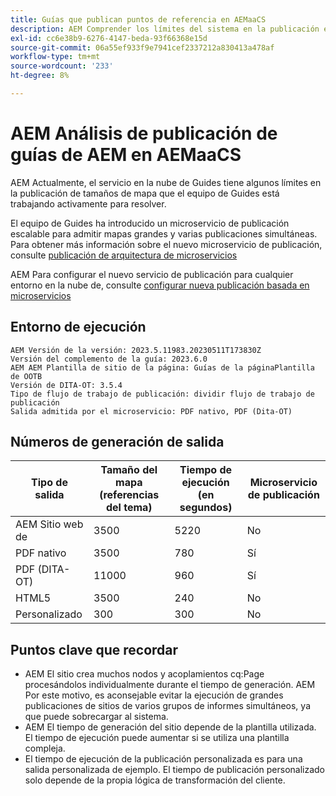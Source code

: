 ```yaml
---
title: Guías que publican puntos de referencia en AEMaaCS
description: AEM Comprender los límites del sistema en la publicación en Cloud de.
exl-id: cc6e38b9-6276-4147-beda-93f66368e15d
source-git-commit: 06a55ef933f9e7941cef2337212a830413a478af
workflow-type: tm+mt
source-wordcount: '233'
ht-degree: 8%

---
```


# AEM Análisis de publicación de guías de AEM en AEMaaCS

AEM Actualmente, el servicio en la nube de Guides tiene algunos límites en la publicación de tamaños de mapa que el equipo de Guides está trabajando activamente para resolver.

El equipo de Guides ha introducido un microservicio de publicación escalable para admitir mapas grandes y varias publicaciones simultáneas. Para obtener más información sobre el nuevo microservicio de publicación, consulte [publicación de arquitectura de microservicios](publish-microservice-architecture-and-performance.md)

AEM Para configurar el nuevo servicio de publicación para cualquier entorno en la nube de, consulte [configurar nueva publicación basada en microservicios](configure-microservices.md)


## Entorno de ejecución

    AEM Versión de la versión: 2023.5.11983.20230511T173830Z
    Versión del complemento de la guía: 2023.6.0
    AEM AEM Plantilla de sitio de la página: Guías de la páginaPlantilla de OOTB
    Versión de DITA-OT: 3.5.4
    Tipo de flujo de trabajo de publicación: dividir flujo de trabajo de publicación
    Salida admitida por el microservicio: PDF nativo, PDF (Dita-OT)

## Números de generación de salida

| Tipo de salida | Tamaño del mapa (referencias del tema) | Tiempo de ejecución (en segundos) | Microservicio de publicación |
|---------------|------------------------------|----------------------------|-----------------------|
| AEM Sitio web de | 3500 | 5220 | No |
| PDF nativo | 3500 | 780 | Sí |
| PDF (DITA-OT) | 11000 | 960 | Sí |
| HTML5 | 3500 | 240 | No |
| Personalizado | 300 | 300 | No |

## Puntos clave que recordar

- AEM El sitio crea muchos nodos y acoplamientos cq:Page procesándolos individualmente durante el tiempo de generación. AEM Por este motivo, es aconsejable evitar la ejecución de grandes publicaciones de sitios de varios grupos de informes simultáneos, ya que puede sobrecargar al sistema.
- AEM El tiempo de generación del sitio depende de la plantilla utilizada. El tiempo de ejecución puede aumentar si se utiliza una plantilla compleja.
- El tiempo de ejecución de la publicación personalizada es para una salida personalizada de ejemplo. El tiempo de publicación personalizado solo depende de la propia lógica de transformación del cliente.
